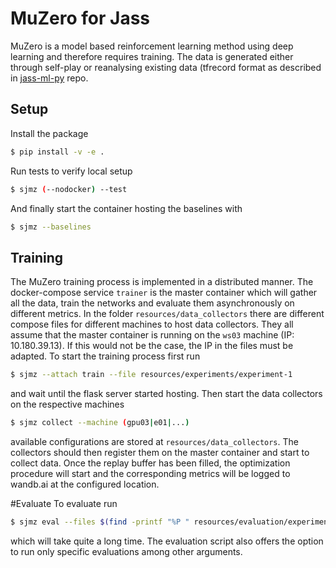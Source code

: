 # MuZero for Jass
MuZero is a model based reinforcement learning method using deep learning and therefore requires training.
The data is generated either through self-play or reanalysing existing data (tfrecord format as described in [jass-ml-py](https://github.com/thomas-koller/jass-ml-py/tree/master/jass/features) repo.

## Setup
Install the package

```bash
$ pip install -v -e .
```

Run tests to verify local setup

```bash
$ sjmz (--nodocker) --test
```

And finally start the container hosting the baselines with

```bash
$ sjmz --baselines
```

## Training
The MuZero training process is implemented in a distributed manner.
The docker-compose service `trainer` is the master container which will gather all the data, train the networks
and evaluate them asynchronously on different metrics.
In the folder `resources/data_collectors` there are different compose files for different machines to host data collectors.
They all assume that the master container is running on the `ws03` machine (IP: 10.180.39.13).
If this would not be the case, the IP in the files must be adapted.
To start the training process first run 

```bash
$ sjmz --attach train --file resources/experiments/experiment-1 
```

and wait until the flask server started hosting. Then start the data collectors on the respective machines


```bash
$ sjmz collect --machine (gpu03|e01|...)
```

available configurations are stored at `resources/data_collectors`. The collectors should then register them on the master container and start to collect data.
Once the replay buffer has been filled, the optimization procedure will start and the corresponding metrics will
be logged to wandb.ai at the configured location.


#Evaluate
To evaluate run
```bash
$ sjmz eval --files $(find -printf "%P " resources/evaluation/experiment-1/*)
```
which will take quite a long time.
The evaluation script also offers the option to run only specific evaluations among other arguments.
